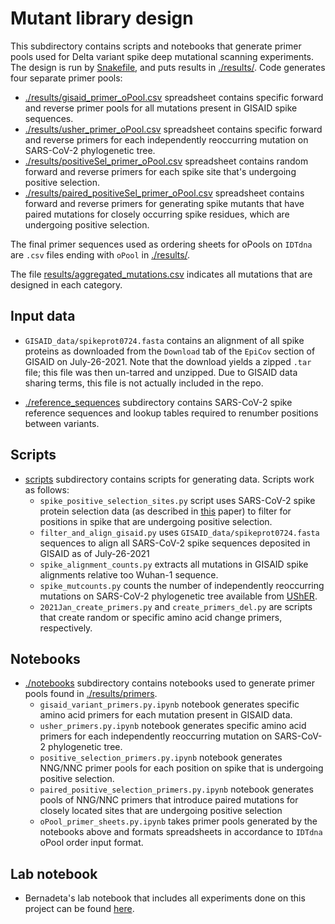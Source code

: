 # Mutant library design
This subdirectory contains scripts and notebooks that generate primer pools used for Delta variant spike deep mutational scanning experiments. The design is run by [Snakefile](Snakefile), and puts results in [./results/](results). Code generates four separate primer pools:
 - [./results/gisaid_primer_oPool.csv](./results/gisaid_primer_oPool.csv) spreadsheet contains specific forward and reverse primer pools for all mutations present in GISAID spike sequences.
 - [./results/usher_primer_oPool.csv](./results/usher_primer_oPool.csv) spreadsheet contains specific forward and reverse primers for each independently reoccurring mutation on SARS-CoV-2 phylogenetic tree.
 - [./results/positiveSel_primer_oPool.csv](./results/positiveSel_primer_oPool.csv) spreadsheet contains random forward and reverse primers for each spike site that's undergoing positive selection.
 - [./results/paired_positiveSel_primer_oPool.csv](./results/paired_positiveSel_primer_oPool.csv) spreadsheet contains forward and reverse primers for generating spike mutants that have paired mutations for closely occurring spike residues, which are undergoing positive selection.

The final primer sequences used as ordering sheets for oPools on `IDTdna` are `.csv` files ending with `oPool` in [./results/](results).

The file [results/aggregated_mutations.csv](results/aggregated_mutations.csv) indicates all mutations that are designed in each category.

## Input data
- `GISAID_data/spikeprot0724.fasta` contains an alignment of all spike proteins as downloaded from the `Download` tab of the `EpiCov` section of GISAID on July-26-2021. Note that the download yields a zipped `.tar` file; this file was then un-tarred and unzipped.
  Due to GISAID data sharing terms, this file is not actually included in the repo.

- [./reference_sequences](./reference_sequences) subdirectory contains SARS-CoV-2 spike reference sequences and lookup tables required to renumber positions between variants.

## Scripts
- [scripts](./scripts) subdirectory contains scripts for generating data. Scripts work as follows:
  - `spike_positive_selection_sites.py` script uses SARS-CoV-2 spike protein selection data (as described in [this](https://www.medrxiv.org/content/10.1101/2021.06.21.21259286v1.full) paper) to filter for positions in spike that are undergoing positive selection. 
  - `filter_and_align_gisaid.py` uses `GISAID_data/spikeprot0724.fasta` sequences to align all SARS-CoV-2 spike sequences deposited in GISAID as of July-26-2021 
  - `spike_alignment_counts.py`  extracts all mutations in GISAID spike alignments relative too Wuhan-1 sequence.
  - `spike_mutcounts.py` counts the number of independently reoccurring mutations on SARS-CoV-2 phylogenetic tree available from [UShER](https://github.com/yatisht/usher).
  - `2021Jan_create_primers.py` and `create_primers_del.py` are scripts that create random or specific amino acid change primers, respectively. 

## Notebooks
- [./notebooks](notebooks) subdirectory contains notebooks used to generate primer pools found in [./results/primers](results/primers). 
  - `gisaid_variant_primers.py.ipynb` notebook generates specific amino acid primers for each mutation present in GISAID data.
  - `usher_primers.py.ipynb` notebook generates specific amino acid primers for each independently reoccurring mutation on SARS-CoV-2 phylogenetic tree.
  - `positive_selection_primers.py.ipynb` notebook generates NNG/NNC primer pools for each position on spike that is undergoing positive selection.
  - `paired_positive_selection_primers.py.ipynb` notebook generates pools of NNG/NNC primers that introduce paired mutations for closely located sites that are undergoing positive selection
  - `oPool_primer_sheets.py.ipynb` takes primer pools generated by the notebooks above and formats spreadsheets in accordance to `IDTdna` oPool order input format.

## Lab notebook
- Bernadeta's lab notebook that includes all experiments done on this project can be found [here](https://docs.google.com/document/d/1kWsdfg_-4m59Jj2jqEZwGwP5sN3cCqypFzaeGgUX144/edit?usp=sharing).



